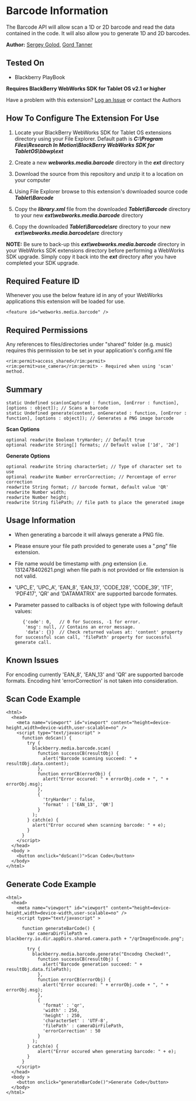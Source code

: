 # Barcode Information
The Barcode API will allow scan a 1D or 2D barcode and read the data contained in the code.  It will also allow you to generate 1D and 2D barcodes.

**Author:** [Sergey Golod](https://github.com/tohman), [Gord Tanner](https://github.com/gtanner)

## Tested On

* Blackberry PlayBook

**Requires BlackBerry WebWorks SDK for Tablet OS v2.1 or higher**

Have a problem with this extension?  [Log an Issue](https://github.com/blackberry/WebWorks-Community-APIs/issues) or contact the Authors

## How To Configure The Extension For Use

1. Locate your BlackBerry WebWorks SDK for Tablet OS extensions directory using your File Explorer.  Default path is _**C:\Program Files\Research In Motion\BlackBerry WebWorks SDK for TabletOS\bbwp\ext**_

2. Create a new _**webworks.media.barcode**_ directory in the _**ext**_ directory

3. Download the source from this repository and unzip it to a location on your computer

4. Using File Explorer browse to this extension's downloaded source code _**Tablet\Barcode**_

5. Copy the _**library.xml**_ file from the downloaded _**Tablet\Barcode**_ directory to your new _**ext\webworks.media.barcode**_ directory

6. Copy the downloaded _**Tablet\Barcode\src**_ directory to your new _**ext\webworks.media.barcode\src**_ directory

**NOTE:** Be sure to back-up this _**ext\webworks.media.barcode**_ directory in your WebWorks SDK extensions directory before performing a WebWorks SDK upgrade. Simply copy it back into the _**ext**_ directory after you have completed your SDK upgrade.

## Required Feature ID
Whenever you use the below feature id in any of your WebWorks applications this extension will be loaded for use.

    <feature id="webworks.media.barcode" />
    
## Required Permissions
Any references to files/directories under "shared" folder (e.g. music) requires this permission to be set in your application's config.xml file

    <rim:permit>access_shared</rim:permit>
    <rim:permit>use_camera</rim:permit> - Required when using 'scan' method.

## Summary

    static Undefined scan(onCaptured : function, [onError : function], [options : object]); // Scans a barcode
    static Undefined generate(content, onGenerated : function, [onError : function], [options : object]); // Generates a PNG image barcode
    
**Scan Options**

    optional readwrite Boolean tryHarder; // Default true
    optional readwrite String[] formats; // Default value ['1d', '2d']
    
**Generate Options**

    optional readwrite String characterSet; // Type of character set to use
    optional readwrite Number errorCorrection; // Percentage of error correction
    readwrite String format; // barcode format, default value 'QR'
    readwrite Number width; 
    readwrite Number height;
    readwrite String filePath; // file path to place the generated image

    
## Usage Information

* When generating a barcode it will always generate a PNG file. 
* Please ensure your file path provided to generate uses a ".png" file extension.
* File name would be timestamp with .png extension (i.e. 1312478402621.png) when file path is not provided or file extension is not valid.
* 'UPC_E', 'UPC_A', 'EAN_8', 'EAN_13', 'CODE_128', 'CODE_39', 'ITF', 'PDF417', 'QR' and 'DATAMATRIX' are supported barcode formates.
* Parameter passed to callbacks is of object type with following default values:
 
         {'code': 0,   // 0 for Success, -1 for error.
          'msg': null, // Contains an error message.
          'data': {}}  // Check returned values at: 'content' property for successful scan call, 'filePath' property for successful generate call.


## Known Issues

For encoding currently 'EAN_8', 'EAN_13' and 'QR' are supported barcode formats.
Encoding hint 'errorCorrection' is not taken into consideration.

## Scan Code Example

    <html>
      <head>
        <meta name="viewport" id="viewport" content="height=device-height,width=device-width,user-scalable=no" />
        <script type="text/javascript" >
          function doScan() {
            try {
              blackberry.media.barcode.scan(
                function successCB(resultObj) {
                  alert("Barcode scanning succeed: " + resultObj.data.content);
                }, 
                function errorCB(errorObj) {
                  alert("Error occured: " + errorObj.code + ", " + errorObj.msg);
                },
                {
                  'tryHarder' : false,
                  'format' : ['EAN_13', 'QR']
                }
              );
            } catch(e) {
              alert("Error occured when scanning barcode: " + e);
            }
          }
        </script>
      </head>
      <body >
        <button onclick="doScan()">Scan Code</button>
      </body>
    </html>

## Generate Code Example

    <html>
      <head>
        <meta name="viewport" id="viewport" content="height=device-height,width=device-width,user-scalable=no" />
        <script type="text/javascript" >
        
          function generateBarCode() {
            var cameraDirFilePath = blackberry.io.dir.appDirs.shared.camera.path + "/qrImageEncode.png";

            try {
              blackberry.media.barcode.generate("Encodng Checked!", 
                function successCB(resultObj) {
                  alert("Barcode generation succeed: " + resultObj.data.filePath);
                },
                function errorCB(errorObj) {
                  alert("Error occured: " + errorObj.code + ", " + errorObj.msg);
                },
                {
                  'format' : 'qr',
                  'width' : 250,
                  'height' : 250,
                  'characterSet' : 'UTF-8',
                  'filePath' : cameraDirFilePath,
                  'errorCorrection' : 50
                }
              );
            } catch(e) {
                alert("Error occured when generating barcode: " + e);
            }
          }
        </script>
      </head>
      <body >
        <button onclick="generateBarCode()">Generate Code</button>
      </body>
    </html>


